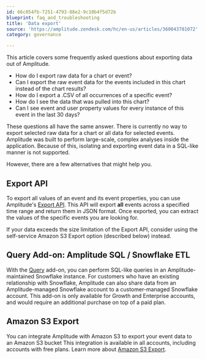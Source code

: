 ```yaml
---
id: 66c054fb-7251-4793-88e2-9c10b4f5d72b
blueprint: faq_and_troubleshooting
title: 'Data export'
source: 'https://amplitude.zendesk.com/hc/en-us/articles/360043781072'
category: governance

---
```

This article covers some frequently asked questions about exporting data out of Amplitude. 

- How do I export raw data for a chart or event?   
- Can I export the raw event data for the events included in this chart instead of the chart results?   
- How do I export a .CSV of all occurrences of a specific event?   
- How do I see the data that was pulled into this chart?   
- Can I see event and user property values for every instance of this event in the last 30 days?

These questions all have the same answer. There is currently no way to export selected raw data for a chart or all data for selected events. Amplitude was built to perform large-scale, complex analyses inside the application. Because of this, isolating and exporting event data in a SQL-like manner is not supported.

However, there are a few alternatives that might help you.

## Export API

To export all values of an event and its event properties, you can use Amplitude's [Export API](/docs/apis/analytics/export). This API will export **all** events across a specified time range and return them in JSON format. Once exported, you can extract the values of the specific events you are looking for.

If your data exceeds the size limitation of the Export API, consider using the self-service Amazon S3 Export option (described below) instead.

## Query Add-on: Amplitude SQL / Snowflake ETL

With the [Query](/docs/analytics/charts/other-charts/other-charts-amplitude-sql) add-on, you can perform SQL-like queries in an Amplitude-maintained Snowflake instance. For customers who have an existing relationship with Snowflake, Amplitude can also share data from an Amplitude-managed Snowflake account to a customer-managed Snowflake account. This add-on is only available for Growth and Enterprise accounts, and would require an additional purchase on top of a paid plan.

## Amazon S3 Export

You can integrate Amplitude with Amazon S3 to export your event data to an Amazon S3 bucket This integration is available in all accounts, including accounts with free plans. Learn more about [Amazon S3 Export](/docs/data/destination-catalog/amazon-s3).
